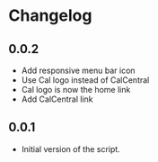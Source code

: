 # Changelog

## 0.0.2

- Add responsive menu bar icon
- Use Cal logo instead of CalCentral
- Cal logo is now the home link
- Add CalCentral link

## 0.0.1

- Initial version of the script.
